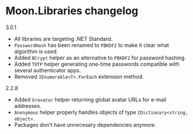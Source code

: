 # Moon.Libraries changelog

3.0.1

- All libraries are targeting .NET Standard.
- `PasswordHash` has been renamed to `PBKDF2` to make it clear what algorithm is used.
- Added `BCrypt` helper as an alternative to `PBKDF2` for password hashing.
- Added `TOTP` helper generating one-time passwords compatible with several authenticator apps.
- Removed `IEnumerable<T>.ForEach` extension method.

2.2.8

- Added `Gravatar` helper returning global avatar URLs for e-mail addresses.
- `Anonymous` helper properly handles objects of type `IDictionary<string, object>`.
- Packages don't have unnecesary dependencies anymore.